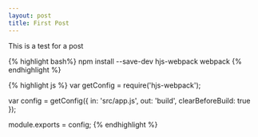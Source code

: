 ```yaml
---
layout: post
title: First Post
---
```


This is a test for a post

{% highlight bash%}
npm install --save-dev hjs-webpack webpack
{% endhighlight %}

{% highlight js %}
var getConfig = require('hjs-webpack');

var config = getConfig({
  in: 'src/app.js',
  out: 'build',
  clearBeforeBuild: true
});

module.exports = config;
{% endhighlight %}
